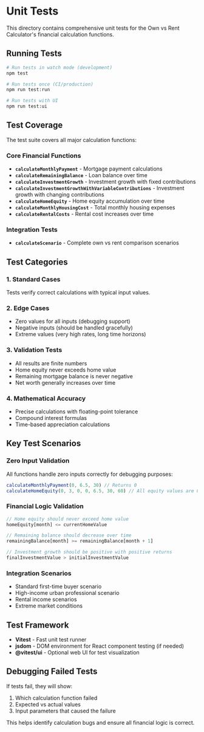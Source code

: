 # Unit Tests

This directory contains comprehensive unit tests for the Own vs Rent Calculator's financial calculation functions.

## Running Tests

```bash
# Run tests in watch mode (development)
npm test

# Run tests once (CI/production)
npm run test:run

# Run tests with UI
npm run test:ui
```

## Test Coverage

The test suite covers all major calculation functions:

### Core Financial Functions
- **`calculateMonthlyPayment`** - Mortgage payment calculations
- **`calculateRemainingBalance`** - Loan balance over time
- **`calculateInvestmentGrowth`** - Investment growth with fixed contributions
- **`calculateInvestmentGrowthWithVariableContributions`** - Investment growth with changing contributions
- **`calculateHomeEquity`** - Home equity accumulation over time
- **`calculateMonthlyHousingCost`** - Total monthly housing expenses
- **`calculateRentalCosts`** - Rental cost increases over time

### Integration Tests
- **`calculateScenario`** - Complete own vs rent comparison scenarios

## Test Categories

### 1. **Standard Cases**
Tests verify correct calculations with typical input values.

### 2. **Edge Cases**
- Zero values for all inputs (debugging support)
- Negative inputs (should be handled gracefully)
- Extreme values (very high rates, long time horizons)

### 3. **Validation Tests**
- All results are finite numbers
- Home equity never exceeds home value
- Remaining mortgage balance is never negative
- Net worth generally increases over time

### 4. **Mathematical Accuracy**
- Precise calculations with floating-point tolerance
- Compound interest formulas
- Time-based appreciation calculations

## Key Test Scenarios

### Zero Input Validation
All functions handle zero inputs correctly for debugging purposes:
```javascript
calculateMonthlyPayment(0, 6.5, 30) // Returns 0
calculateHomeEquity(0, 3, 0, 0, 6.5, 30, 60) // All equity values are 0
```

### Financial Logic Validation
```javascript
// Home equity should never exceed home value
homeEquity[month] <= currentHomeValue

// Remaining balance should decrease over time
remainingBalance[month] >= remainingBalance[month + 1]

// Investment growth should be positive with positive returns
finalInvestmentValue > initialInvestmentValue
```

### Integration Scenarios
- Standard first-time buyer scenario
- High-income urban professional scenario
- Rental income scenarios
- Extreme market conditions

## Test Framework

- **Vitest** - Fast unit test runner
- **jsdom** - DOM environment for React component testing (if needed)
- **@vitest/ui** - Optional web UI for test visualization

## Debugging Failed Tests

If tests fail, they will show:
1. Which calculation function failed
2. Expected vs actual values
3. Input parameters that caused the failure

This helps identify calculation bugs and ensure all financial logic is correct.
